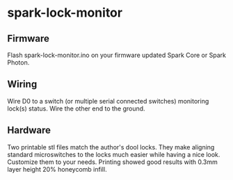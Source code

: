 # spark-lock-monitor

## Firmware

Flash spark-lock-monitor.ino on your firmware updated Spark Core or Spark Photon.

## Wiring

Wire D0 to a switch (or multiple serial connected switches) monitoring lock(s) status. Wire the other end to the ground.

## Hardware

Two printable stl files match the author's dool locks. They make aligning standard microswitches to the locks much easier while having a nice look. Customize them to your needs.
Printing showed good results with 0.3mm layer height 20% honeycomb infill.